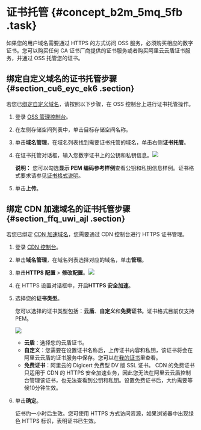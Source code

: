 # 证书托管 {#concept_b2m_5mq_5fb .task}

如果您的用户域名需要通过 HTTPS 的方式访问 OSS 服务，必须购买相应的数字证书。您可以购买任何 CA 证书厂商提供的证书服务或者购买阿里云云盾证书服务，并通过 OSS 托管您的证书。

## 绑定自定义域名的证书托管步骤 {#section_cu6_eyc_ek6 .section}

若您已[绑定自定义域名](cn.zh-CN/控制台用户指南/管理存储空间/管理域名/绑定自定义域名.md#)，请按照以下步骤，在 OSS 控制台上进行证书托管操作。

1.  登录 [OSS 管理控制台](https://oss.console.aliyun.com/overview)。
2.  在左侧存储空间列表中，单击目标存储空间名称。
3.  单击**域名管理**，在域名列表找到需要证书托管的域名，单击右侧**证书托管**。
4.  在证书托管对话框，输入您数字证书上的公钥和私钥信息。![](http://static-aliyun-doc.oss-cn-hangzhou.aliyuncs.com/assets/img/63877/156687508132024_zh-CN.png)

 

    **说明：** 您可以勾选**显示 PEM 编码参考样例**查看公钥和私钥信息样例。证书格式要求请参见[证书格式说明](../../../../cn.zh-CN/域名管理/HTTPS配置/证书格式说明.md#)。

5.  单击**上传**。

## 绑定 CDN 加速域名的证书托管步骤 {#section_ffq_uwi_ajl .section}

若您已绑定 [CDN 加速域名](cn.zh-CN/控制台用户指南/管理存储空间/管理域名/绑定CDN加速域名.md#)，您需要通过 CDN 控制台进行 HTTPS 证书管理。

1.  登录 [CDN 控制台](https://cdn.console.aliyun.com/domain/list)。
2.  单击**域名管理**，在域名列表选择对应的域名，单击**管理**。
3.  单击**HTTPS 配置** \> **修改配置**。![](http://static-aliyun-doc.oss-cn-hangzhou.aliyuncs.com/assets/img/63877/156687508432575_zh-CN.png)


4.  在 HTTPS 设置对话框中，开启**HTTPS 安全加速**。
5.  选择您的**证书类型**。 

    您可以选择的证书类型包括：**云盾**、**自定义**和**免费证书**。证书格式目前仅支持 PEM。

    ![](http://static-aliyun-doc.oss-cn-hangzhou.aliyuncs.com/assets/img/63877/156687508432579_zh-CN.png)

    -   **云盾**：选择您的云盾证书。
    -   **自定义**：您需要在设置证书名称后，上传证书内容和私钥，该证书将会在阿里云云盾的证书服务中保存。您可以在[我的证书](https://yundun.console.aliyun.com/?spm=5176.2020520110.all.12.16df56a1u1IhI6&p=cas#/cas/home)里查看。
    -   **免费证书**：阿里云的 Digicert 免费型 DV 版 SSL 证书。 CDN 的免费证书只适用于 CDN 的 HTTPS 安全加速业务，因此您无法在阿里云云盾控制台管理该证书，也无法查看到公钥和私钥。设置免费证书后，大约需要等候10分钟生效。
6.  单击**确定**。 

    证书约一小时后生效。您可使用 HTTPS 方式访问资源，如果浏览器中出现绿色 HTTPS 标识，表明证书已生效。


